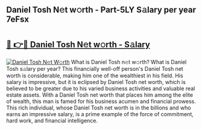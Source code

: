 ## Daniel Tosh N𝚎t w𝚘rth - Part-5LY S𝚊lary per year 7eFsx

# <h2><a href="http://gc4z0qy.nevu.top/?p=Daniel+Tosh">🔗 👉🔴 Daniel Tosh N𝚎t w𝚘rth - S𝚊lary</a></h2>

[![Daniel Tosh N𝚎t W𝚘rth](https://i.imgur.com/Oavwk0R.jpeg)](http://gc4z0qy.nevu.top/?p=Daniel+Tosh)
What is Daniel Tosh n𝚎t w𝚘rth? What is Daniel Tosh s𝚊lary per year?
This financially well-off person's Daniel Tosh net worth is considerable, making him one of the wealthiest in his field. His salary is impressive, but it is eclipsed by Daniel Tosh net worth, which is believed to be greater due to his varied business activities and valuable real estate assets. With a Daniel Tosh net worth that places him among the elite of wealth, this man is famed for his business acumen and financial prowess. This rich individual, whose Daniel Tosh net worth is in the billions and who earns an impressive salary, is a prime example of the force of commitment, hard work, and financial intelligence.
